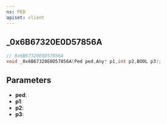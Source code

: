 ```yaml
---
ns: PED
apiset: client
---
```

## _0x6B67320E0D57856A

```c
// 0x6B67320E0D57856A
void _0x6B67320E0D57856A(Ped ped,Any* p1,int p2,BOOL p3);
```


## Parameters
* **ped**:
* **p1**:
* **p2**:
* **p3**: